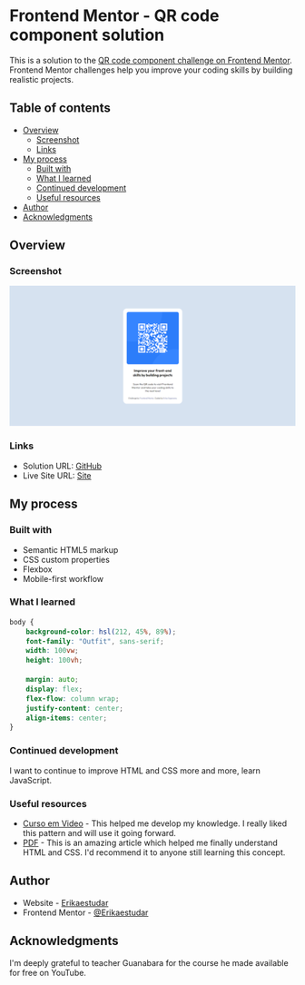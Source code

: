 # Frontend Mentor - QR code component solution

This is a solution to the [QR code component challenge on Frontend Mentor](https://www.frontendmentor.io/challenges/qr-code-component-iux_sIO_H). Frontend Mentor challenges help you improve your coding skills by building realistic projects. 

## Table of contents

- [Overview](#overview)
  - [Screenshot](#Screenshot)
  - [Links](#links)
- [My process](#my-process)
  - [Built with](#built-with)
  - [What I learned](#what-i-learned)
  - [Continued development](#continued-development)
  - [Useful resources](#useful-resources)
- [Author](#author)
- [Acknowledgments](#acknowledgments)


## Overview

### Screenshot

![](design/screenshot.png)

### Links

- Solution URL: [GitHub](https://github.com/Erikaestudar/development/tree/main/qr-code-component-main)
- Live Site URL: [Site](https://erikaestudar.github.io/development/qr-code-component-main/index.html)

## My process

### Built with

- Semantic HTML5 markup
- CSS custom properties
- Flexbox
- Mobile-first workflow

### What I learned

```css
body {
    background-color: hsl(212, 45%, 89%);
    font-family: "Outfit", sans-serif;
    width: 100vw;
    height: 100vh;

    margin: auto;
    display: flex;
    flex-flow: column wrap;
    justify-content: center;
    align-items: center;
}
```

### Continued development

I want to continue to improve HTML and CSS more and more, learn JavaScript.

### Useful resources

- [Curso em Video](https://www.youtube.com/c/CursoemV%C3%ADdeo/playlists) - This helped me develop my knowledge. I really liked this pattern and will use it going forward.
- [PDF](https://github.com/gustavoguanabara/html-css/tree/master/aulas-pdf) - This is an amazing article which helped me finally understand HTML and CSS. I'd recommend it to anyone still learning this concept.

## Author

- Website - [Erikaestudar](https://erikaestudar.github.io/development/qr-code-component-main/index.html)
- Frontend Mentor - [@Erikaestudar](https://www.frontendmentor.io/profile/Erikaestudar)

## Acknowledgments

I'm deeply grateful to teacher Guanabara for the course he made available for free on YouTube.
